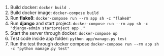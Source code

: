 1. Build docker:  `docker build .`
2. Build docker image: `docker-compose build`
3. Run **flake8**: `docker-compose run --rm app sh -c "flake8"`
4. Run **django** and start project: `docker-compose run --rm app sh -c "django-admin startproject app ."`
5. Start the server through docker: `docker-compose up`
6. Test code inside app folder: `python app/manage.py test`
7. Run the test through docker compose `docker-compose run --rm app sh -c "python manage.py test"`